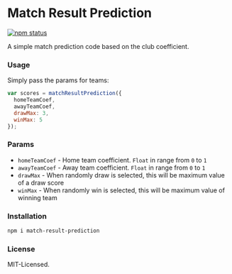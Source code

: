 # Match Result Prediction
[![npm status](https://img.shields.io/badge/npm-v1.0.4-brightgreen.svg)](https://www.npmjs.org/package/roundrobin)

A simple match prediction code based on the club coefficient.

### Usage
Simply pass the params for teams:

```js
var scores = matchResultPrediction({
  homeTeamCoef,
  awayTeamCoef,
  drawMax: 3,
  winMax: 5
});
```

### Params
- `homeTeamCoef` - Home team coefficient. `Float` in range from `0` to `1`
- `awayTeamCoef` - Away team coefficient. `Float` in range from `0` to `1`
- `drawMax` - When randomly draw is selected, this will be maximum value of a draw score
- `winMax` - When randomly win is selected, this will be maximum value of winning team

### Installation
```bash
npm i match-result-prediction
```

### License
MIT-Licensed.